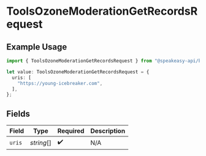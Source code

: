 # ToolsOzoneModerationGetRecordsRequest

## Example Usage

```typescript
import { ToolsOzoneModerationGetRecordsRequest } from "@speakeasy-api/bluesky/models/operations";

let value: ToolsOzoneModerationGetRecordsRequest = {
  uris: [
    "https://young-icebreaker.com",
  ],
};
```

## Fields

| Field              | Type               | Required           | Description        |
| ------------------ | ------------------ | ------------------ | ------------------ |
| `uris`             | *string*[]         | :heavy_check_mark: | N/A                |